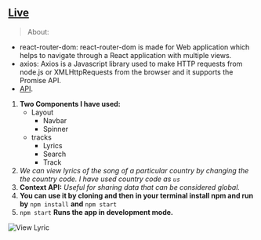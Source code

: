 ## [Live](http://view-lyrics.netlify.app)

> About:

- react-router-dom: react-router-dom is made for Web application which helps to navigate through a React application with multiple views.
- axios: Axios is a Javascript library used to make HTTP requests from node.js or XMLHttpRequests from the browser and it supports the Promise API.
- [API](https://developer.musixmatch.com/).

1. **Two Components I have used:**
   - Layout
     - Navbar
     - Spinner
   - tracks
     - Lyrics
     - Search
     - Track
2. _We can view lyrics of the song of a particular country by changing the the country code. I have used country code as ```us```_
3. **Context API:** _Useful for sharing data that can be considered global._
4. **You can use it by cloning and then in your terminal install npm and run by** ```npm install``` **and** ```npm start```
5. ```npm start``` **Runs the app in development mode.**

![View Lyric](https://user-images.githubusercontent.com/50996696/98333928-ca9c8200-2027-11eb-8a5b-a1f9aa955d93.png)
